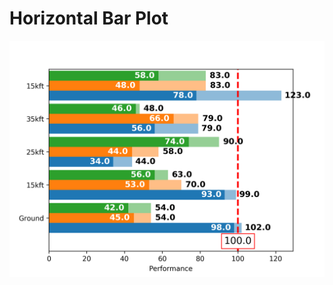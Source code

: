 # Horizontal Bar Plot

![image](https://github.com/hyperpower/plot-artistic/blob/master/HorizontalBarPlot/fig.png)

